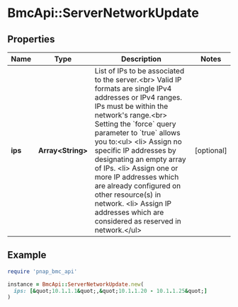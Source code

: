 # BmcApi::ServerNetworkUpdate

## Properties

| Name | Type | Description | Notes |
| ---- | ---- | ----------- | ----- |
| **ips** | **Array&lt;String&gt;** | List of IPs to be associated to the server.&lt;br&gt; Valid IP formats are single IPv4 addresses or IPv4 ranges. IPs must be within the network&#39;s range.&lt;br&gt; Setting the &#x60;force&#x60; query parameter to &#x60;true&#x60; allows you to:&lt;ul&gt; &lt;li&gt; Assign no specific IP addresses by designating an empty array of IPs. &lt;li&gt; Assign one or more IP addresses which are already configured on other resource(s) in network. &lt;li&gt; Assign IP addresses which are considered as reserved in network.&lt;/ul&gt; | [optional] |

## Example

```ruby
require 'pnap_bmc_api'

instance = BmcApi::ServerNetworkUpdate.new(
  ips: [&quot;10.1.1.1&quot;,&quot;10.1.1.20 - 10.1.1.25&quot;]
)
```

